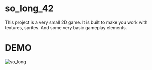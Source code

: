 # so_long_42
This project is a very small 2D game. It is built to make you work with
textures, sprites. And some very basic gameplay elements.

# DEMO
![so_long](https://user-images.githubusercontent.com/73034505/128619252-2341de96-6921-4478-9fea-28ae85905f2e.gif)

